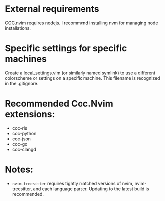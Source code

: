 # External requirements
COC.nvim requires nodejs. I recommend installing nvm for managing node installations.

# Specific settings for specific machines
Create a local_settings.vim (or similarly named symlink) to use a different colorscheme or settings on a specific machine. This filename is recognized in the .gitignore.

# Recommended Coc.Nvim extensions:
- coc-rls
- coc-python
- coc-json
- coc-go
- coc-clangd

# Notes:
- `nvim-treesitter` requires tightly matched versions of nvim, nvim-treesitter, and each language parser. Updating to the latest build is recommended.
